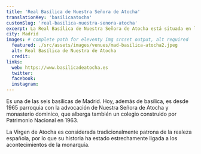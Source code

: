 ```yaml
---
title: 'Real Basílica de Nuestra Señora de Atocha'
translationKey: 'basilicaatocha'
customSlug: 'real-basilica-nuestra-senora-atocha'
excerpt: La Real Basílica de Nuestra Señora de Atocha está situada en la Avenida de la Ciudad de Barcelona, en el solar del antiguo monasterio de la Orden de Predicadores de Nuestra Señora de Atocha, que a su vez albergaba el primitivo santuario eremítico donde se veneraba a la Virgen de Atocha.
city: Madrid
images: # complete path for eleventy img srcset output, alt required
  featured: ./src/assets/images/venues/mad-basilica-atocha2.jpeg
  alt: Real Basílica de Nuestra de Atocha
  credit:
links:
  web: https://www.basilicadeatocha.es
  twitter:
  facebook:
  instagram:
---
```


Es una de las seis basílicas de Madrid. Hoy, además de basílica, es desde 1965 parroquia con la advocación de Nuestra Señora de Atocha y monasterio dominico, que alberga también un colegio construido por Patrimonio Nacional en 1963.

La Virgen de Atocha es considerada tradicionalmente patrona de la realeza española, por lo que su historia ha estado estrechamente ligada a los acontecimientos de la monarquía.
